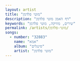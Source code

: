 ```yaml
---
layout: artist
title: "מוטי פלדמן"
description: "דף האמן מוטי פלדמן"
keywords: "שירים, מוזיקה, מוטי פלדמן"
permalink: /artists/מוטי-פלדמן/
songs:
  - number: "32883"
    name: "אמא"
    album: "סינגלים"
    artist: "מוטי פלדמן"
---
```

